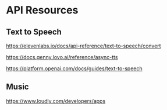 # API Resources

## Text to Speech

https://elevenlabs.io/docs/api-reference/text-to-speech/convert

https://docs.genny.lovo.ai/reference/async-tts

https://platform.openai.com/docs/guides/text-to-speech

## Music

https://www.loudly.com/developers/apps

